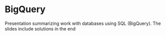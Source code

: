 # BigQuery
Presentation summarizing work with databases using SQL (BigQuery). The slides include solutions in the end
